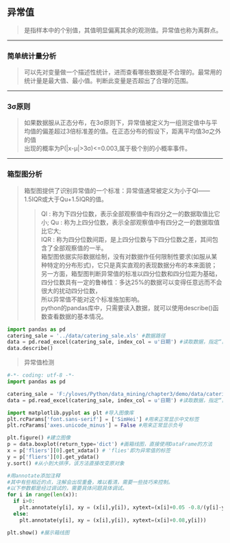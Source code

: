 ## 异常值  
> 是指样本中的个别值，其值明显偏离其余的观测值。异常值也称为离群点。  
***
### 简单统计量分析  
> 可以先对变量做一个描述性统计，进而查看哪些数据是不合理的。最常用的统计量是最大值、最小值。判断此变量是否超出了合理的范围。  
---
### 3σ原则  
> 如果数据服从正态分布，在3σ原则下，异常值被定义为一组测定值中与平均值的偏差超过3倍标准差的值。在正态分布的假设下，距离平均值3σ之外的值  
出现的概率为P(|x-μ|>3σ)<=0.003,属于极个别的小概率事件。  
---
### 箱型图分析  
> 箱型图提供了识别异常值的一个标准：异常值通常被定义为小于Ql——1.5IQR或大于Qu+1.5IQR的值。  
>> Ql : 称为下四分位数，表示全部观察值中有四分之一的数据取值比它小;
Qu : 称为上四分位数，表示全部观察值中有四分之一的数据取值比它大;  
IQR : 称为四分位数间距，是上四分位数与下四分位数之差，其间包含了全部观察值的一半。  
> 箱型图依据实际数据绘制，没有对数据作任何限制性要求(如服从某种特定的分布形式)，它只是真实直观的表现数据分布的本来面貌；  
另一方面，箱型图判断异常值的标准以四分位数和四分位距为基础，四分位数具有一定的鲁棒性：多达25%的数据可以变得任意远而不会很大的扰动四分位数，  
所以异常值不能对这个标准施加影响。  
python的pandas库中，只需要读入数据，就可以使用describe()函数查看数据的基本情况。  
  ```python
  import pandas as pd
  catering_sale = '../data/catering_sale.xls' #数据路径
  data = pd.read_excel(catering_sale, index_col = u'日期') #读取数据，指定“日期”列为索引列
  data.describe()
  ```
> 异常值检测  
  ```python
  #-*- coding: utf-8 -*-
  import pandas as pd

  catering_sale = 'F:/yloves/Python/data_mining/chapter3/demo/data/catering_sale.xls' #餐饮数据
  data = pd.read_excel(catering_sale, index_col = u'日期') #读取数据，指定“日期”列为索引列

  import matplotlib.pyplot as plt #导入图像库
  plt.rcParams['font.sans-serif'] = ['SimHei'] #用来正常显示中文标签
  plt.rcParams['axes.unicode_minus'] = False #用来正常显示负号

  plt.figure() #建立图像
  p = data.boxplot(return_type='dict') #画箱线图，直接使用DataFrame的方法
  x = p['fliers'][0].get_xdata() # 'flies'即为异常值的标签
  y = p['fliers'][0].get_ydata()
  y.sort() #从小到大排序，该方法直接改变原对象

  #用annotate添加注释
  #其中有些相近的点，注解会出现重叠，难以看清，需要一些技巧来控制。
  #以下参数都是经过调试的，需要具体问题具体调试。
  for i in range(len(x)): 
    if i>0:
      plt.annotate(y[i], xy = (x[i],y[i]), xytext=(x[i]+0.05 -0.8/(y[i]-y[i-1]),y[i]))
    else:
      plt.annotate(y[i], xy = (x[i],y[i]), xytext=(x[i]+0.08,y[i]))

  plt.show() #展示箱线图
  ```
